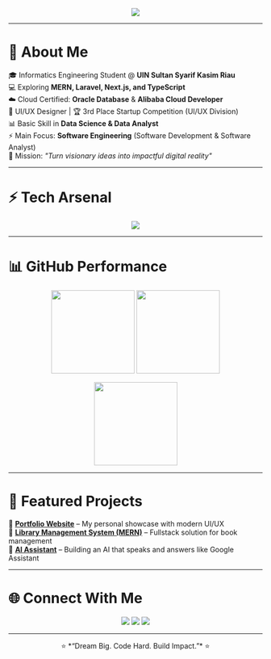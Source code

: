 <!-- Banner -->
<p align="center">
  <img src="https://readme-typing-svg.herokuapp.com?font=Fira+Code&size=28&duration=3000&pause=1000&color=1E90FF&center=true&vCenter=true&width=800&lines=Hi%2C+I'm+Raka+Sabri+👋;Fullstack+Developer+%7C+Cloud+Explorer+%7C+UI%2FUX+Designer;Transforming+Ideas+into+Digital+Reality+🚀" />
</p>

---

# 💫 About Me  
🎓 Informatics Engineering Student @ **UIN Sultan Syarif Kasim Riau**  
💻 Exploring **MERN, Laravel, Next.js, and TypeScript**  
☁️ Cloud Certified: **Oracle Database** & **Alibaba Cloud Developer**  
🎨 UI/UX Designer | 🏆 3rd Place Startup Competition (UI/UX Division)  
📊 Basic Skill in **Data Science & Data Analyst**  
⚡ Main Focus: **Software Engineering** (Software Development & Software Analyst)  
🚀 Mission: *"Turn visionary ideas into impactful digital reality"*  

---

# ⚡ Tech Arsenal  
<p align="center">
  <img src="https://skillicons.dev/icons?i=html,css,js,ts,react,next,tailwind,php,laravel,nodejs,express,mongodb,mysql,java,python,go,git,github,vscode,figma,docker" />
</p>

---

# 📊 GitHub Performance
<p align="center">
  <img src="https://github-readme-stats.vercel.app/api?username=rakamiracle&show_icons=true&theme=radical&hide_border=true&count_private=true" height="165" />
  <img src="https://github-readme-streak-stats.herokuapp.com?user=rakamiracle&theme=radical&hide_border=true" height="165" />
</p>

<p align="center">
  <img src="https://github-readme-stats.vercel.app/api/top-langs/?username=rakamiracle&layout=compact&theme=radical&hide_border=true" height="165" />
</p>

---

# 🚀 Featured Projects
🔹 [**Portfolio Website**](https://github.com/rakasabri/portfolio) – My personal showcase with modern UI/UX  
🔹 [**Library Management System (MERN)**](https://github.com/rakasabri/library-system) – Fullstack solution for book management  
🔹 [**AI Assistant**](#) – Building an AI that speaks and answers like Google Assistant  

---

# 🌐 Connect With Me
<p align="center">
  <a href="https://www.linkedin.com/in/rakasabri" target="_blank"><img src="https://img.shields.io/badge/LinkedIn-0077B5.svg?style=for-the-badge&logo=linkedin&logoColor=white" /></a>
  <a href="https://www.instagram.com/rakasabri" target="_blank"><img src="https://img.shields.io/badge/Instagram-E4405F.svg?style=for-the-badge&logo=instagram&logoColor=white" /></a>
  <a href="mailto:rakasabri@gmail.com" target="_blank"><img src="https://img.shields.io/badge/Gmail-D14836.svg?style=for-the-badge&logo=gmail&logoColor=white" /></a>
</p>

---

<p align="center">
  ⭐ *“Dream Big. Code Hard. Build Impact.”* ⭐
</p>
